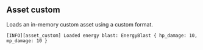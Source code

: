 ## Asset custom

Loads an in-memory custom asset using a custom format.

```
[INFO][asset_custom] Loaded energy blast: EnergyBlast { hp_damage: 10, mp_damage: 10 }
```


